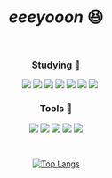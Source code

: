 <div align='center'>
  
# *eeeyooon* 😆
<br>
  
  ### Studying :memo:
  
 <img src="https://img.shields.io/badge/Java-007396?style=flat-square&logo=Java&logoColor=white"/> <img src="https://img.shields.io/badge/Oracle-F80000?style=flat-square&logo=Oracle&logoColor=white"/> <img src="https://img.shields.io/badge/Python-3776AB?style=flat-square&logo=Python&logoColor=white"/> <img src="https://img.shields.io/badge/aws-232F3E?style=flat-square&logo=Amazon aws&logoColor=white"/> <img src="https://img.shields.io/badge/HTML-E34F26?style=flat-square&logo=HTML5&logoColor=white"/> <img src="https://img.shields.io/badge/CSS-1572B6?style=flat-square&logo=CSS3&logoColor=white"/> <img src="https://img.shields.io/badge/Spring-6DB33F?style=flat-square&logo=Spring&logoColor=white"/>
              
### Tools :art:  
<img src="https://img.shields.io/badge/Eclipse-2C2255?style=flat-square&logo=Eclipse&logoColor=white"/> <img src="https://img.shields.io/badge/GitHub-181717?style=flat-square&logo=GitHub&logoColor=white"/>  <img src="https://img.shields.io/badge/PyCharm-000000?style=flat-square&logo=PyCharm&logoColor=white"/> <img src="https://img.shields.io/badge/IntelliJ IDEA-000000?style=flat-square&logo=IntelliJ IDEA&logoColor=white"/> <img src="https://img.shields.io/badge/VSC-007ACC?style=flat-square&logo=Visual Studio Code&logoColor=white"/> 

<br>

[![Top Langs](https://github-readme-stats.vercel.app/api/top-langs/?username=eeeyooon)](https://github.com/eeeyooon/github-readme-stats)

<br>
  
<!--[![Anurag's GitHub stats](https://github-readme-stats.vercel.app/api?username=eeeyooon)](https://github.com/eeeyooon/github-readme-stats)-->

  </div>

<!-- Hits
[![Hits](https://hits.seeyoufarm.com/api/count/incr/badge.svg?url=https%3A%2F%2Fgithub.com%2Feeeyooon&count_bg=%234FC2EF&title_bg=%23555555&icon=&icon_color=%23E7E7E7&title=hits&edge_flat=false)](https://hits.seeyoufarm.com)
-->

<!--
![snake gif](https://github.com/eeeyooon/eeeyooon/blob/output/github-contribution-grid-snake.sgv)
-->
<!--
**eeeyooon/eeeyooon** is a ✨ _special_ ✨ repository because its `README.md` (this file) appears on your GitHub profile.

Here are some ideas to get you started:

- 🔭 I’m currently working on ...
- 🌱 I’m currently learning ...
- 👯 I’m looking to collaborate on ...
- 🤔 I’m looking for help with ...
- 💬 Ask me about ...
- 📫 How to reach me: ...
- 😄 Pronouns: ...
- ⚡ Fun fact: ...
-->
